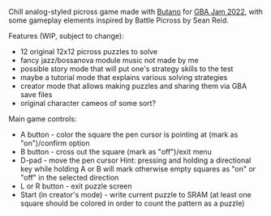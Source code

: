 Chill analog-styled picross game made with [Butano](http://https://github.com/GValiente/butano) for [GBA Jam 2022](http://https://itch.io/jam/gbajam22), with some gameplay elements inspired by Battle Picross by Sean Reid.

Features (WIP, subject to change):
* 12 original 12x12 picross puzzles to solve
* fancy jazz/bossanova module music not made by me
* possible story mode that will put one's strategy skills to the test
* maybe a tutorial mode that explains various solving strategies
* creator mode that allows making puzzles and sharing them via GBA save files
* original character cameos of some sort?

Main game controls:
* A button - color the square the pen cursor is pointing at (mark as "on")/confirm option
* B button - cross out the square (mark as "off")/exit menu
* D-pad - move the pen cursor
	Hint: pressing and holding a directional key while holding A or B will mark otherwise empty squares as "on" or "off" in the selected direction
* L or R button - exit puzzle screen
* Start (in creator's mode) - write current puzzle to SRAM (at least one square should be colored in order to count the pattern as a puzzle)
